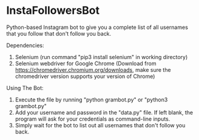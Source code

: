 # InstaFollowersBot
Python-based Instagram bot to give you a complete list of all usernames that you follow that don't follow you back.

Dependencies:
1. Selenium (run command "pip3 install selenium" in working directory)
2. Selenium webdriver for Google Chrome (Download from https://chromedriver.chromium.org/downloads, make sure the chromedriver version supports your version of Chrome)

Using The Bot:
1. Execute the file by running "python grambot.py" or "python3 grambot.py"
2. Add your username and password in the "data.py" file. If left blank, the program will ask for your credentials as command-line inputs.
3. Simply wait for the bot to list out all usernames that don't follow you back.

